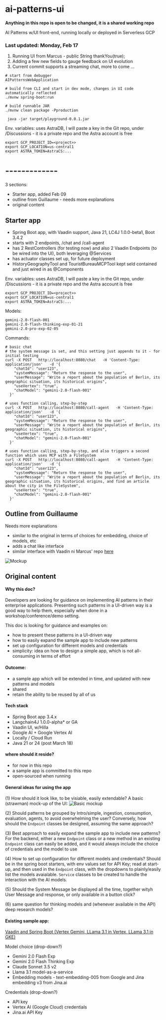 # ai-patterns-ui
**Anything in this repo is open to be changed, it is a shared working repo**

AI Patterns w/UI front-end, running locally or deployed in Serverless GCP

### Last updated: Monday, Feb 17
1. Running UI from Marcus - public String thankYou(true);
2. Adding a few new fields to gauge feedback on UI evolution
3. Current commit supports a streaming chat, more to come ...

```shell
# start from debugger
AIPatternsWebApplication

# build from CLI and start in dev mode, changes in UI code automatically reflected
./mvnw spring-boot:run

# build runnable JAR
./mvnw clean package -Pproduction
 
 java -jar target/playground-0.0.1.jar
```
Env. variables: uses AstraDB, I will paste a key in the Git repo, under /Discussions - it is a private repo and the Astra account is free
```shell
export GCP_PROJECT_ID=<project>>
export GCP_LOCATION=us-central1 
export ASTRA_TOKEN=AstraCS:...
```


# -------------
3 sections:
* Starter app, added  Feb 09
* outline  from Guillaume - needs more explanations
* original content

## Starter app
* Spring Boot app, with Vaadin support, Java 21, LC4J 1.0.0-beta1, Boot 3.4.2
* starts with 2 endpoints, /chat and /call-agent 
* has 2 RestControllers (for testing now) and also 2 Vaadin Endpoints (to be wired into the UI), both leveraging @Services
* has actuator classes set up, for future deployment
* HistoryGeographyTool and TouristBureauMCPTool kept seld contained and just wired in as @Components

Env. variables: uses AstraDB, I will paste a key in the Git repo, under /Discussions - it is a private repo and the Astra account is free
```shell
export GCP_PROJECT_ID=<project>>
export GCP_LOCATION=us-central1 
export ASTRA_TOKEN=AstraCS:...
```

Models:
```shell
gemini-2.0-flash-001
gemini-2.0-flash-thinking-exp-01-21
gemini-2.0-pro-exp-02-05
```
Commands:
```shell
# basic chat
# the system message is set, and this setting just appends to it - for initial testing
curl -X POST   http://localhost:8080/chat   -H 'Content-Type: application/json'   -d '{
    "chatId": "user123",
    "systemMessage": "Return the response to the user",
    "userMessage": "Write a report about the population of Berlin, its geographic situation, its historical origins",
    "useVertex": "true",
    "chatModel": "gemini-2.0-flash-001"
  }'
  
# uses function calling, step-by-step
curl -X POST   http://localhost:8080/call-agent   -H 'Content-Type: application/json'   -d '{
    "chatId": "user123",
    "systemMessage": "Return the response to the user",
    "userMessage": "Write a report about the population of Berlin, its geographic situation, its historical origins",
    "useVertex": "true",
    "chatModel": "gemini-2.0-flash-001"
  }'  
  
# uses function calling, step-by-step, and also triggers a second function which uses MCP with a FileSystem
curl -X POST   http://localhost:8080/call-agent   -H 'Content-Type: application/json'   -d '{
    "chatId": "user123",
    "systemMessage": "Return the response to the user",
    "userMessage": "Write a report about the population of Berlin, its geographic situation, its historical origins, and find an article about the city in the FileSystem",
    "useVertex": "true",
    "chatModel": "gemini-2.0-flash-001"
  }'  
```


## Outline from Guillaume
Needs more explanations

* similar to the original in terms of choices for embedding, choice of models, etc
* adds a chat like interface
* similar interface with Vaadin ni Marcus' repo [here](https://github.com/marcushellberg/java-ai-playground) 


![Mockup](world_capitals.png)

## Original content

#### Why this doc?
Developers are looking for guidance on implementing AI patterns in their enterprise applications.
Presenting such patterns in a UI-driven way is a good way to help them, especially when done in a workshop/conference/demo setting.

This doc is looking for guidance and examples on:
- how to present these patterns in a UI-driven way
- how to easily expand the sample app to include new patterns
- set up configuration for different models and credentials
- simplicity: idea on how to design a simple app, which is not all-consuming in terms of effort

#### Outcome:
- a sample app which will be extended in time, and updated with new patterns and models
- shared 
- retain the ability to be reused by all of us

#### Tech stack
- Spring Boot app 3.4.x
- Langchain4J 1.0.0-alpha* or GA
- Vaadin UI, w/Hilla
- Google AI + Google Vertex AI
- Locally / Cloud Run 
- Java 21 or 24 (post March 18)

#### where should it reside?
- for now in this repo
- a sample app is committed to this repo
- open-sourced when running

#### General ideas for using the app

(1) How should it look like, to be visiable, easily extendable?
A basic (strawman) mock-up of the UI:
![Basic mockup](image.png)

(2) Should patterns be grouped by Intro/simple, ingestion, consumption, evaluation, agents, to avoid overwhelming the user?
Conversely, how should the `Endpoint` classes be designed, assuming the same approach?

(3) Best approach to easily expand the sample app to include new patterns?
For the backend, either a new `Endpoint` class or a new method in an existing `Endpoint` class can easily be added, and it would always include the choice of credentials and the model to use

(4) How to set up configuration for different models and credentials?
Should be in the spring boot starters, with env values set for API Key; read at start-up, and then used in the `Endpoint` class, with the dropdowns to plainly/easily list the models avaialable. `Service` classes to be created to handle the interaction with the AI models.

(5) Should the System Message be displayed all the time, together wityh User Message and response, or only available in a button click?

(6) same question for thinking models and (whenever available in the API) deep research models?

#### Existing sample app:
[Vaadin and Spring Boot (Vertex Gemini, LLama 3.1 in Vertex, LLama 3.1 in GKE)](https://github.com/GoogleCloudPlatform/serverless-production-readiness-java-gcp/tree/main/sessions/fall24/spring-ai-quotes-llm-in-gke)

Model choice (drop-down?)
- Gemini 2.0 Flash Exp
- Gemini 2.0 Flash Thinking Exp
- Claude Sonnet 3.5 v2
- Llama 3.1 model-as-a-service
- Embedding models - text-embedding-005 from Google and Jina embedding v3 from Jina.ai

Credentials (drop-down?)
- API key
- Vertex AI (Google Cloud) credentials
- Jina.ai API Key
